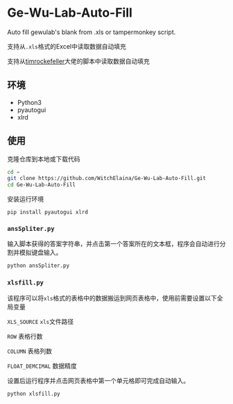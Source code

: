 # Ge-Wu-Lab-Auto-Fill
Auto fill gewulab's blank from .xls or tampermonkey script.

支持从`.xls`格式的Excel中读取数据自动填充

支持从[timrockefeller](https://github.com/timrockefeller/gewu_fill)大佬的脚本中读取数据自动填充



## 环境

- Python3
- pyautogui
- xlrd

## 使用

克隆仓库到本地或下载代码

```sh
cd ~
git clone https://github.com/WitchElaina/Ge-Wu-Lab-Auto-Fill.git
cd Ge-Wu-Lab-Auto-Fill
```

安装运行环境

```
pip install pyautogui xlrd
```

### `ansSpliter.py`

输入脚本获得的答案字符串，并点击第一个答案所在的文本框，程序会自动进行分割并模拟键盘输入。

```sh
python ansSpliter.py
```

### `xlsfill.py`

该程序可以将`xls`格式的表格中的数据搬运到网页表格中，使用前需要设置以下全局变量

`XLS_SOURCE`        `xls`文件路径

`ROW`               表格行数

`COLUMN`            表格列数

`FLOAT_DEMCIMAL`    数据精度


设置后运行程序并点击网页表格中第一个单元格即可完成自动输入。

```sh
python xlsfill.py
```

